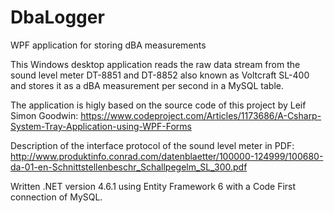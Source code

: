 # DbaLogger
WPF application for storing dBA measurements

This Windows desktop application reads the raw data stream from the sound level meter DT-8851 and DT-8852 also known as Voltcraft SL-400 and stores it as a dBA measurement per second in a MySQL table.

The application is higly based on the source code of this project by Leif Simon Goodwin:
https://www.codeproject.com/Articles/1173686/A-Csharp-System-Tray-Application-using-WPF-Forms

Description of the interface protocol of the sound level meter in PDF:
http://www.produktinfo.conrad.com/datenblaetter/100000-124999/100680-da-01-en-Schnittstellenbeschr_Schallpegelm_SL_300.pdf

Written .NET version 4.6.1 using Entity Framework 6 with a Code First connection of MySQL.
